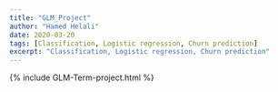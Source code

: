 ```yaml
---
title: "GLM_Project"
author: "Hamed Helali"
date: 2020-03-20
tags: [Classification, Logistic regression, Churn prediction]
excerpt: "Classification, Logistic regression, Churn prediction"
---
```


{% include GLM-Term-project.html %}
